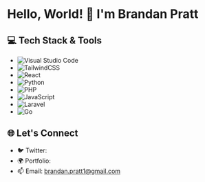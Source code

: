 # Hello, World! 👋 I'm Brandan Pratt

## 💻 Tech Stack & Tools
- ![Visual Studio Code](https://img.shields.io/badge/Visual%20Studio%20Code-0078d7.svg?style=for-the-badge&logo=visual-studio-code&logoColor=white)
- ![TailwindCSS](https://img.shields.io/badge/tailwindcss-%2338B2AC.svg?style=for-the-badge&logo=tailwind-css&logoColor=white)
- ![React](https://img.shields.io/badge/react-%2320232a.svg?style=for-the-badge&logo=react&logoColor=%2361DAFB) 
- ![Python](https://img.shields.io/badge/python-3670A0?style=for-the-badge&logo=python&logoColor=ffdd54)
- ![PHP](https://img.shields.io/badge/php-%23777BB4.svg?style=for-the-badge&logo=php&logoColor=white)
- ![JavaScript](https://img.shields.io/badge/javascript-%23323330.svg?style=for-the-badge&logo=javascript&logoColor=%23F7DF1E)
- ![Laravel](https://img.shields.io/badge/laravel-%23FF2D20.svg?style=for-the-badge&logo=laravel&logoColor=white)
- ![Go](https://img.shields.io/badge/go-%00ADD8.svg?style=for-the-badge&logo=go&logoColor=white)

## 🌐 Let's Connect
- 🐦 Twitter: 
- 🌍 Portfolio:
- 📫 Email: brandan.pratt1@gmail.com


<!---
brantheeman/brantheeman is a ✨ special ✨ repository because its `README.md` (this file) appears on your GitHub profile.
You can click the Preview link to take a look at your changes.
--->
